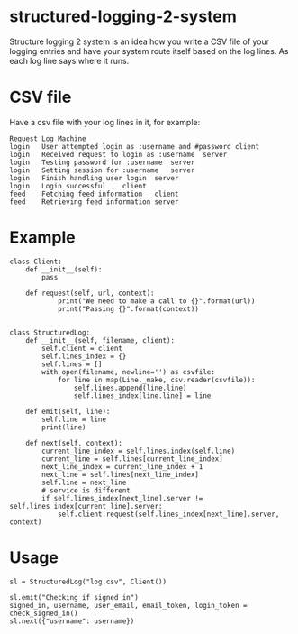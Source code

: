 # structured-logging-2-system

Structure logging 2 system is an idea how you write a CSV file of your logging entries and have your system route itself based on the log lines. As each log line says where it runs.

# CSV file

Have a csv file with your log lines in it, for example:

```
Request	Log	Machine
login	User attempted login as :username and #password	client
login	Received request to login as :username	server
login	Testing password for :username	server
login	Setting session for :username	server
login	Finish handling user login	server
login	Login successful	client
feed	Fetching feed information	client
feed	Retrieving feed information	server

```

# Example

```
class Client:
    def __init__(self):
        pass

    def request(self, url, context):
            print("We need to make a call to {}".format(url))
            print("Passing {}".format(context))


class StructuredLog:
    def __init__(self, filename, client):
        self.client = client
        self.lines_index = {}
        self.lines = []
        with open(filename, newline='') as csvfile:
            for line in map(Line._make, csv.reader(csvfile)):
                self.lines.append(line.line)
                self.lines_index[line.line] = line

    def emit(self, line):
        self.line = line
        print(line)

    def next(self, context):
        current_line_index = self.lines.index(self.line)
        current_line = self.lines[current_line_index]
        next_line_index = current_line_index + 1
        next_line = self.lines[next_line_index]
        self.line = next_line
        # service is different
        if self.lines_index[next_line].server != self.lines_index[current_line].server:
            self.client.request(self.lines_index[next_line].server, context)
```

# Usage

```
sl = StructuredLog("log.csv", Client())

sl.emit("Checking if signed in")
signed_in, username, user_email, email_token, login_token = check_signed_in()
sl.next({"username": username})
```
